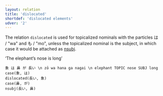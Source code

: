 ```yaml
---
layout: relation
title: 'dislocated'
shortdef: 'dislocated elements'
udver: '2'
---
```


The relation `dislocated` is used for topicalized nominals with the particles は / "wa" and も / "mo",
unless the topicalized nominal is the subject, in which case it would be attached as [nsubj]().

‘The elephant’s nose is long’

~~~ sdparse
象 は 鼻 が 長い \n zō wa hana ga nagai \n elephant TOPIC nose SUBJ long
case(象, は)
dislocated(長い, 象)
case(鼻, が)
nsubj(長い, 鼻)
~~~

<!-- Interlanguage links updated So kvě 14 19:03:32 CEST 2022 -->
